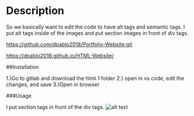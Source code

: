# Description 
So we basically want to edit the code to have alt tags and semantic tags. I put alt tags inside of the images and put section images in front of div tags.

https://github.com/dpablo2018/Portfolio-Website.git 

https://dpablo2018.github.io/HTML-Website/ 

##Installation 

1.)Go to gitlab and download the html 1 folder
2.) open in vs code, edit the changes, and save
3.)Open in browser

###Usage

I put section tags in front of the div tags.
![alt text](assets/images/screenshot.png)
